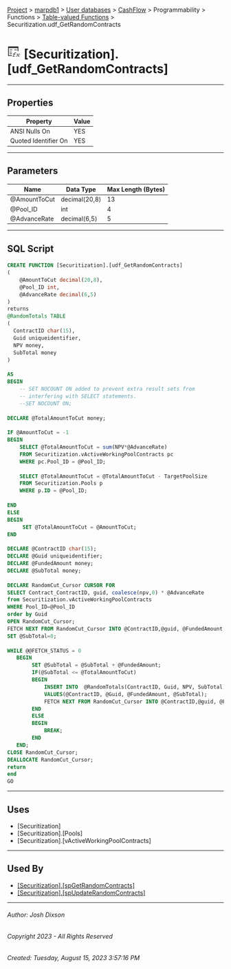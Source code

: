 #### 

[Project](../../../../../../index.md) > [marpdb1](../../../../../index.md) > [User databases](../../../../index.md) > [CashFlow](../../../index.md) > Programmability > Functions > [Table-valued Functions](Table-valued_Functions.md) > Securitization.udf_GetRandomContracts

# ![Table-valued Functions](../../../../../../Images/Function_Table32.png) [Securitization].[udf_GetRandomContracts]

---

## <a name="#properties"></a>Properties

| Property | Value |
|---|---|
| ANSI Nulls On | YES |
| Quoted Identifier On | YES |


---

## <a name="#parameters"></a>Parameters

| Name | Data Type | Max Length (Bytes) |
|---|---|---|
| @AmountToCut | decimal(20,8) | 13 |
| @Pool_ID | int | 4 |
| @AdvanceRate | decimal(6,5) | 5 |


---

## <a name="#sqlscript"></a>SQL Script

```sql
CREATE FUNCTION [Securitization].[udf_GetRandomContracts]
(
	@AmountToCut decimal(20,8),
	@Pool_ID int,
	@AdvanceRate decimal(6,5)
)
returns
@RandomTotals TABLE
(
  ContractID char(15),
  Guid uniqueidentifier,
  NPV money,
  SubTotal money
)

AS
BEGIN
	-- SET NOCOUNT ON added to prevent extra result sets from
	-- interfering with SELECT statements.
	--SET NOCOUNT ON;

DECLARE @TotalAmountToCut money;

IF @AmountToCut = -1 
BEGIN
	SELECT @TotalAmountToCut = sum(NPV*@AdvanceRate) 
	FROM Securitization.vActiveWorkingPoolContracts pc
	WHERE pc.Pool_ID = @Pool_ID;

	SELECT @TotalAmountToCut = @TotalAmountToCut - TargetPoolSize
	FROM Securitization.Pools p 
	WHERE p.ID = @Pool_ID;

END
ELSE
BEGIN
	 SET @TotalAmountToCut = @AmountToCut;
END

DECLARE @ContractID char(15);
DECLARE @Guid uniqueidentifier;
DECLARE @FundedAmount money;
DECLARE @SubTotal money;

DECLARE RandomCut_Cursor CURSOR FOR
SELECT Contract_ContractID, guid, coalesce(npv,0) * @AdvanceRate
from Securitization.vActiveWorkingPoolContracts
WHERE Pool_ID=@Pool_ID
order by Guid
OPEN RandomCut_Cursor;
FETCH NEXT FROM RandomCut_Cursor INTO @ContractID,@guid, @FundedAmount;
SET @SubTotal=0;

WHILE @@FETCH_STATUS = 0 
   BEGIN
		SET @SubTotal = @SubTotal + @FundedAmount;
		IF(@SubTotal <= @TotalAmountToCut)
		BEGIN
			INSERT INTO  @RandomTotals(ContractID, Guid, NPV, SubTotal)
			VALUES(@ContractID, @Guid, @FundedAmount, @SubTotal);
			FETCH NEXT FROM RandomCut_Cursor INTO @ContractID,@guid, @FundedAmount;
		END
		ELSE
		BEGIN
			BREAK;
		END
   END;
CLOSE RandomCut_Cursor;
DEALLOCATE RandomCut_Cursor;
return 
end
GO

```


---

## <a name="#uses"></a>Uses

* [Securitization]
* [Securitization].[Pools]
* [Securitization].[vActiveWorkingPoolContracts]


---

## <a name="#usedby"></a>Used By

* [[Securitization].[spGetRandomContracts]](../../Stored_Procedures/Securitization_spGetRandomContracts.md)
* [[Securitization].[spUpdateRandomContracts]](../../Stored_Procedures/Securitization_spUpdateRandomContracts.md)


---

###### Author:  Josh Dixson

###### Copyright 2023 - All Rights Reserved

###### Created: Tuesday, August 15, 2023 3:57:16 PM

